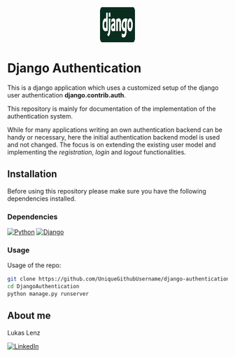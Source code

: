 <!-- PROJECT LOGO -->
<div align="center">
  <a href="https://github.com/UniqueGithubUsername/django-authentication">
    <img src="main/static/main/django.png" alt="Logo" width="80" height="80">
  </a>
</div>

# Django Authentication

This is a django application which uses a customized setup of the django user authentication __django.contrib.auth__.

This repository is mainly for documentation of the implementation of the authentication system.

While for many applications writing an own authentication backend can be handy or necessary, here the initial authentication backend model is used and not changed. The focus is on extending the existing user model and implementing the _registration_, _login_ and _logout_ functionalities.

## Installation

Before using this repository please make sure you have the following dependencies installed.

### Dependencies

[![Python][Python]][Python-url]
[![Django][Django]][Django-url]

### Usage

Usage of the repo:

```sh
git clone https://github.com/UniqueGithubUsername/django-authentication.git
cd DjangoAuthentication
python manage.py runserver
```

## About me

Lukas Lenz

[![LinkedIn][linkedin-shield]][linkedin-url]


<!-- MARKDOWN LINKS & IMAGES -->
[linkedin-shield]: https://img.shields.io/badge/-LinkedIn-black.svg?style=for-the-badge&logo=linkedin&colorB=555
[linkedin-url]: https://linkedin.com/in/lukas-lenz

[Python]: https://img.shields.io/badge/python-yellow?style=for-the-badge&logo=python
[Python-url]: https://www.python.org/

[Django]: https://img.shields.io/badge/django-092e20?style=for-the-badge&logo=django
[Django-url]: https://www.djangoproject.com/

[React.js]: https://img.shields.io/badge/React-20232A?style=for-the-badge&logo=react&logoColor=61DAFB
[React-url]: https://reactjs.org/